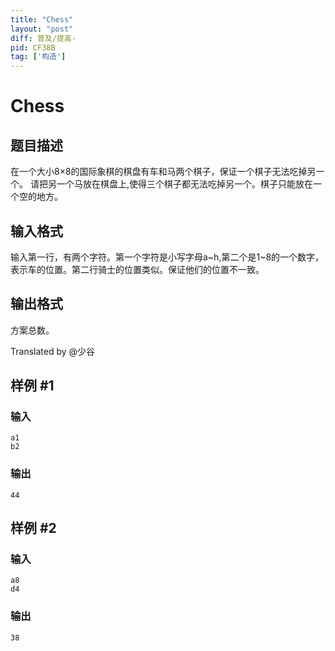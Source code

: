 ```yaml
---
title: "Chess"
layout: "post"
diff: 普及/提高-
pid: CF38B
tag: ['构造']
---
```


# Chess

## 题目描述

在一个大小8×8的国际象棋的棋盘有车和马两个棋子，保证一个棋子无法吃掉另一个。
    请把另一个马放在棋盘上,使得三个棋子都无法吃掉另一个。棋子只能放在一个空的地方。

## 输入格式

输入第一行，有两个字符。第一个字符是小写字母a~h,第二个是1~8的一个数字，表示车的位置。第二行骑士的位置类似。保证他们的位置不一致。

## 输出格式

方案总数。

Translated by @少谷

## 样例 #1

### 输入

```
a1
b2

```

### 输出

```
44

```

## 样例 #2

### 输入

```
a8
d4

```

### 输出

```
38

```

